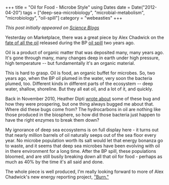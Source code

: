 +++
title = "Oil for Food - Microbe Style"
using Dates
date = Date("2012-04-20")
tags = ["deep-sea-microbiology", "microbial-metabolism", "microbiology", "oil-spill"]
category = "webeasties"
+++

_This post initially appeared on [Science Blogs](http://scienceblogs.com/webeasties)_

Yesterday on Marketplace, there was a great piece by Alex Chadwick on the [fate of all the oil](http://www.marketplace.org/topics/sustainability/bp-oil-spill-legacy/what-happened-oil-bp-spill) released during the BP [oil spill](/tag/oil-spill) two years ago.

Oil is a product of organic matter that was deposited many, many years ago. It's gone through many, many changes deep in earth under high pressure, high temperature -- but fundamentally it's an organic material.

This is hard to grasp. Oil is food, an organic buffet for microbes. So, two years ago, when the BP oil plumed in the water, very soon the bacteria plumed, too. Different kinds in different parts of the ecosystem -- deep water, shallow, shoreline. But they all eat oil, and a lot of it, and quickly.

Back in November 2010, Heather Dipti [wrote about](http://scienceblogs.com/webeasties/2010/11/the_microscopic_workforce_in_t.php) some of these bug and how they were prospering, but one thing always bugged me about that. Where did these bugs come from? The hydrocarbons in oil are nothing like those produced in the biosphere, so how did those bacteria just happen to have the right enzymes to break them down?

My ignorance of deep sea ecosystems is on full display here - it turns out that nearly million barrels of oil naturally seeps out of the sea floor every year. No microbe population worth its salt would let that energy bonanza go to waste, and it seems that deep sea microbes have been evolving with oil in there environment for a long time. After the BP spill, these populations bloomed, and are still busily breaking down all that oil for food - perhaps as much as 40% by the time it's all said and done.

The whole piece is well produced, I'm really looking forward to more of Alex Chadwick's new energy reporting project, ["Burn."](http://burnanenergyjournal.com/)

      
  
